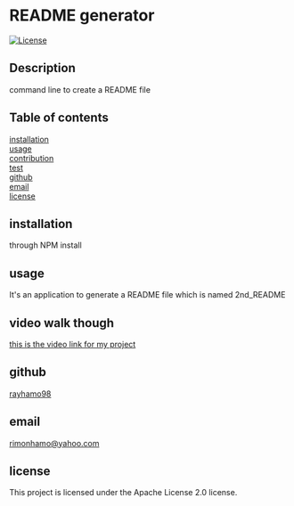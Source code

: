 # README generator

[![License](https://img.shields.io/badge/License-Apache_2.0-blue.svg)](<(https://opensource.org/licenses/Apache-2.0)>)

## Description

command line to create a README file

## Table of contents

[installation](#installation)  
[usage](#usage)  
[contribution](#contribution)  
[test](#test)  
[github](#github)  
[email](#email)  
[license](#license)

## installation

through NPM install

## usage

It's an application to generate a README file which is named 2nd_README

## video walk though

[this is the video link for my project](https://app.screencastify.com/v3/watch/hitxJ7zmoa8lmx9ywiu5)

## github

[rayhamo98](https://github.com/rayhamo98)

## email

rimonhamo@yahoo.com

## license

This project is licensed under the Apache License 2.0 license.
